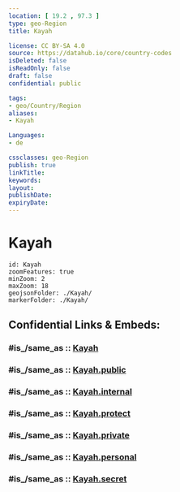 ```yaml
---
location: [ 19.2 , 97.3 ] 
type: geo-Region
title: Kayah

license: CC BY-SA 4.0
source: https://datahub.io/core/country-codes
isDeleted: false
isReadOnly: false
draft: false
confidential: public

tags:
- geo/Country/Region
aliases:
- Kayah

Languages:
- de

cssclasses: geo-Region
publish: true
linkTitle: 
keywords: 
layout: 
publishDate: 
expiryDate: 
---
```


# Kayah

```leaflet
id: Kayah
zoomFeatures: true 
minZoom: 2 
maxZoom: 18
geojsonFolder: ./Kayah/
markerFolder: ./Kayah/
```


## Confidential Links & Embeds: 

### #is_/same_as :: [Kayah](/_Standards/Earth/Continent/Asia/Asia~South~East/Myanmar/States~Myanmar/Kayah.md) 

### #is_/same_as :: [Kayah.public](/_public/Earth/Continent/Asia/Asia~South~East/Myanmar/States~Myanmar/Kayah.public.md) 

### #is_/same_as :: [Kayah.internal](/_internal/Earth/Continent/Asia/Asia~South~East/Myanmar/States~Myanmar/Kayah.internal.md) 

### #is_/same_as :: [Kayah.protect](/_protect/Earth/Continent/Asia/Asia~South~East/Myanmar/States~Myanmar/Kayah.protect.md) 

### #is_/same_as :: [Kayah.private](/_private/Earth/Continent/Asia/Asia~South~East/Myanmar/States~Myanmar/Kayah.private.md) 

### #is_/same_as :: [Kayah.personal](/_personal/Earth/Continent/Asia/Asia~South~East/Myanmar/States~Myanmar/Kayah.personal.md) 

### #is_/same_as :: [Kayah.secret](/_secret/Earth/Continent/Asia/Asia~South~East/Myanmar/States~Myanmar/Kayah.secret.md)

